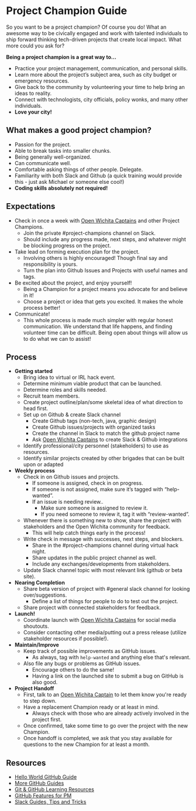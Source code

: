 # Project Champion Guide
 
So you want to be a project champion? Of course you do! What an awesome way to be
civically engaged and work with talented individuals to ship forward thinking
tech-driven projects that create local impact. What more could you ask for?

**Being a project champion is a great way to...**
 
- Practice your project management, communication, and personal skills.
- Learn more about the project’s subject area, such as city budget or emergency resources.
- Give back to the community by volunteering your time to help bring an ideas to reality.
- Connect with technologists, city officials, policy wonks, and many other individuals.
- **Love your city!**
 
## What makes a good project champion?
 
- Passion for the project.
- Able to break tasks into smaller chunks.
- Being generally well-organized.
- Can communicate well.
- Comfortable asking things of other people. Delegate.
- Familiarity with both Slack and Github (a quick training would provide this - just ask Michael or someone else cool!)
- **Coding skills absolutely not required!**
 
## Expectations
 
- Check in once a week with [Open Wichita Captains](https://github.com/openwichita/docs/blob/master/captains.md#roster) and other Project Champions.
  - Join the private #project-champions channel on Slack.
  - Should include any progress made, next steps, and whatever might be blocking
    progress on the project.
- Take lead on forming execution plan for the project.
  - Involving others is highly encouraged! Though final say and responsibility is yours.
  - Turn the plan into Github Issues and Projects with useful names and tags.
- Be excited about the project, and enjoy yourself!
  - Being a Champion for a project means you advocate for and believe in it!
  - Choose a project or idea that gets you excited. It makes the whole process better!
- Communicate!
  - This whole process is made much simpler with regular honest communication.
    We understand that life happens, and finding volunteer time can be
    difficult. Being open about things will allow us to do what we can to
    assist!
 
## Process
 
- **Getting started**
  - Bring idea to virtual or IRL hack event.
  - Determine minimum viable product that can be launched.
  - Determine roles and skills needed.
  - Recruit team members.
  - Create project outline/plan/some skeletal idea of what direction to head first.
  - Set up on Github & create Slack channel
    - Create Github tags (non-tech, java, graphic design)
    - Create Github issues/projects with organized tasks
    - Create the channel in Slack to match the github project name
    - Ask [Open Wichita Captains](https://github.com/openwichita/docs/blob/master/captains.md#roster) to create Slack & Github integrations
  - Identify professional/city personnel (stakeholders) to use as resources.
  - Identify similar projects created by other brigades that can be built upon or adapted
- **Weekly process**
  - Check in on Github issues and projects.
    - If someone is assigned, check in on progress.
    - If someone is not assigned, make sure it’s tagged with “help-wanted”.
    - If an issue is needing review..
      - Make sure someone is assigned to review it.
      - If you need someone to review it, tag it with “review-wanted”.
  - Whenever there is something new to show, share the project with stakeholders and the Open Wichita community for feedback.
    - This will help catch things early in the process!	
  - Write check in message with successes, next steps, and blockers.
    - Share in the #project-champions channel during virtual hack night.
    - Share updates in the public project channel as well.
    - Include any exchanges/developments from stakeholders.
  - Update Slack channel topic with most relevant link (github or beta site).
- **Nearing Completion**
  - Share beta version of project with #general slack channel for looking over/suggestions.
    - Define a list of things for people to do to test out the project.
  - Share project with connected stakeholders for feedback.
- **Launch!**
  - Coordinate launch with [Open Wichita Captains](https://github.com/openwichita/docs/blob/master/captains.md#roster) for social media shoutouts.
  - Consider contacting other media/putting out a press release (utilize stakeholder resources if possible!).
- **Maintain/Improve**
  - Keep track of possible improvements as GitHub issues.
    - As always, tag with `help-wanted` and anything else that's relevant.
  - Also file any bugs or problems as GitHub issues.
    - Encourage others to do the same!
    - Having a link on the launched site to submit a bug on GitHub is also good.
- **Project Handoff**
  - First, talk to an [Open Wichita Captain](https://github.com/openwichita/docs/blob/master/captains.md#roster) to let them know you're ready to step down.
  - Have a replacement Champion ready or at least in mind.
    - Always check with those who are already actively involved in the project first.
  - Once confirmed, take some time to go over the project with the new Champion.
  - Once handoff is completed, we ask that you stay available for questions to
    the new Champion for at least a month.

## Resources
 
- [Hello World GitHub Guide](https://guides.github.com/activities/hello-world/)
- [More GitHub Guides](https://guides.github.com/)
- [Git & GitHub Learning Resources](https://help.github.com/articles/git-and-github-learning-resources/)
- [GitHub Features for PM](https://github.com/features/project-management/)
- [Slack Guides, Tips and Tricks](https://get.slack.help/hc/en-us/categories/202622877-Slack-Guides)
